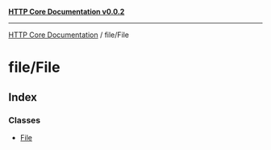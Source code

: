 [**HTTP Core Documentation v0.0.2**](../../README.md)

***

[HTTP Core Documentation](../../modules.md) / file/File

# file/File

## Index

### Classes

- [File](classes/File.md)
